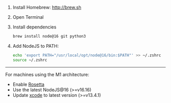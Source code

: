 1. Install Homebrew: http://brew.sh
2. Open Terminal
3. Install dependencies

    ```sh
    brew install node@16 git python3
    ```

4. Add NodeJS to PATH:

    ```sh
    echo 'export PATH="/usr/local/opt/node@16/bin:$PATH"' >> ~/.zshrc
    source ~/.zshrc
    ```
    
---
For machines using the M1 architecture:
- Enable [Rosetta](https://support.apple.com/en-us/HT211861)
- Use the latest NodeJS@16 (>=v16.16)
- Update [xcode](https://developer.apple.com/xcode/) to latest version (>=v13.4.1)
